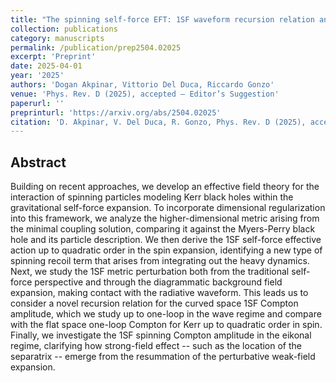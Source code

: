 ```yaml
---
title: "The spinning self-force EFT: 1SF waveform recursion relation and Compton scattering"
collection: publications
category: manuscripts
permalink: /publication/prep2504.02025
excerpt: 'Preprint'
date: 2025-04-01
year: '2025'
authors: 'Dogan Akpinar, Vittorio Del Duca, Riccardo Gonzo'
venue: 'Phys. Rev. D (2025), accepted — Editor’s Suggestion'
paperurl: ''
preprinturl: 'https://arxiv.org/abs/2504.02025'
citation: 'D. Akpinar, V. Del Duca, R. Gonzo, Phys. Rev. D (2025), accepted.'
---
```


## Abstract
Building on recent approaches, we develop an effective field theory for the interaction of spinning particles modeling Kerr black holes within the gravitational self-force expansion. To incorporate dimensional regularization into this framework, we analyze the higher-dimensional metric arising from the minimal coupling solution, comparing it against the Myers-Perry black hole and its particle description. We then derive the 1SF self-force effective action up to quadratic order in the spin expansion, identifying a new type of spinning recoil term that arises from integrating out the heavy dynamics. Next, we study the 1SF metric perturbation both from the traditional self-force perspective and through the diagrammatic background field expansion, making contact with the radiative waveform. This leads us to consider a novel recursion relation for the curved space 1SF Compton amplitude, which we study up to one-loop in the wave regime and compare with the flat space one-loop Compton for Kerr up to quadratic order in spin. Finally, we investigate the 1SF spinning Compton amplitude in the eikonal regime, clarifying how strong-field effect -- such as the location of the separatrix -- emerge from the resummation of the perturbative weak-field expansion. 
